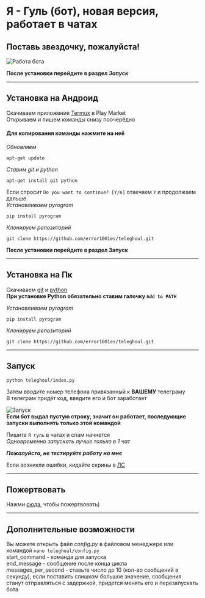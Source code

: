 # Я - Гуль (бот), новая версия, работает в чатах
## Поставь звездочку, пожалуйста!
![Работа бота](https://github.com/error1001es/teleghoul/blob/main/screenshots/bot_work.png)<br>

**После установки перейдите в раздел *Запуск***

___
## Установка на Андроид
Скачиваем приложение [Termux](https://play.google.com/store/apps/details?id=com.termux) в Play Market<br>
Открываем и пишем команды снизу поочерёдно<br>

#### Для копирования команды нажмите на неё

*Обновляем*

	apt-get update
*Ставим git и python*

	apt-get install git python
Если спросит `Do you want to continue? [Y/n]` отвечаем `Y` и продолжаем дальше<br>
*Устанавливаем pyrogram*

	pip install pyrogram
*Клонируем репозиторий*

	git clone https://github.com/error1001es/teleghoul.git
**После установки перейдите в раздел Запуск**

___
## Установка на Пк
Скачиваем [git](https://git-scm.com/downloads) и [python](https://www.python.org/downloads/)<br>
**При установке Python обязательно ставим галочку `Add to PATH`**<br>

*Устанавливаем pyrogram*

	pip install pyrogram
*Клонируем репозиторий*

	git clone https://github.com/error1001es/teleghoul.git
___
## Запуск
	python teleghoul/index.py
	
Затем вводите номер телефона привязанный к **ВАШЕМУ** телеграму<br>
В телеграм придёт код, введите его и бот заработает

![Запуск](https://github.com/error1001es/teleghoul/blob/main/screenshots/startup.png)<br>
**Если бот выдал пустую строку, значит он работает, последующие запуски выполнять только этой командой**<br>

Пишите `Я гуль` в чатах и спам начнется<br>
*Одновременно запускать лучше только в 1 чат*<br>

***Пожалуйста, не тестируйте работу на мне***<br>

Если возникли ошибки, кидайте скрины в [ЛС](https://t.me/ghoul4s)

___
## Пожертвовать
Нажми [сюда](https://www.donationalerts.com/r/ponyal), чтобы пожертвовать)

___
## Дополнительные возможности
Вы можете открыть файл *config.py* в файловом менеджере или командой `nano teleghoul/config.py`<br>
start_command - команда для запуска<br>
end_message - сообщение после конца цикла<br>
messages_per_second - ставьте число до 10 (кол-во сообщений в секунду), если поставить слишком большое значение, сообщения станут отправляться с задержкой, придется менять его и перезапускать бота

